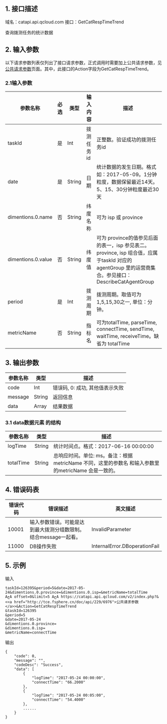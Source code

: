 ## 1. 接口描述

域名：catapi.api.qcloud.com
接口：GetCatRespTimeTrend



查询拨测任务的统计数据

## 2. 输入参数

以下请求参数列表仅列出了接口请求参数，正式调用时需要加上公共请求参数，见<a href="/doc/api/405/公共请求参数" title="公共请求参数">公共请求参数</a>页面。其中，此接口的Action字段为GetCatRespTimeTrend。

### 2.1输入参数

| 参数名称               | 必选   | 类型     | 输入内容   | 描述                                       |
| ------------------ | ---- | ------ | ------ | ---------------------------------------- |
| taskId             | 是    | Int    | 拨测任务id | 正整数。验证成功的拨测任务id                          |
| date               | 是    | String | 日期     | 统计数据的发生日期。格式如：2017-05-09。1分钟粒度，数据保留最近14天。5、15、30分钟粒度最近30天 |
| dimentions.0.name  | 否    | String | 纬度名称   | 可为 isp 或 province                        |
| dimentions.0.value | 否    | String | 纬度值    | 可为 province的值参见后面的表一，isp 参见表二。province, isp 组合值，应属于taskId 对应的agentGroup 里的运营商集合。参见接口：DescribeCatAgentGroup |
| period             | 是    | Int    | 拨测周期   | 拨测周期。取值可为1,5,15,30之一, 单位：分钟。             |
| metricName         | 否    | String | 指标名    | 可为totalTime, parseTime, connectTime, sendTime, waitTime, receiveTime。缺省为 totalTime |
#### 

## 3. 输出参数

| 参数名称    | 类型     | 描述                  |
| ------- | ------ | ------------------- |
| code    | Int    | 错误码, 0: 成功, 其他值表示失败 |
| message | String | 返回信息                |
| data    | Array  | 结果数据                |

### 3.1 data数据元素 的结构

| 参数名称      | 类型     | 描述                                       |
| --------- | ------ | ---------------------------------------- |
| logTime   | String | 统计时间点。格式：2017-06-16 00:00:00             |
| totalTime | String | 总响应时间。单位: ms。备注：根据metricName 不同，这里的参数名 和输入参数里的metricName 会是一致的。 |



## 4. 错误码表

| 错误代码  | 错误描述                                | 英文描述                          |
| ----- | ----------------------------------- | ----------------------------- |
| 10001 | 输入参数错误。可能是达到最大拨测分组数限制。结合message一起看。 | InvalidParameter              |
| 11000 | DB操作失败                              | InternalError.DBoperationFail |

## 5. 示例

输入

```
taskId=126395&period=5&date=2017-05-24&dimentions.0.province=&dimentions.0.isp=&metricName=totalTime AخA offset=0&limit=5 AخA https://catapi.api.qcloud.com/v2/index.php?& <<a href="http://tce.fsphere.cn/doc/api/229/6976">公共请求参数</a>>&Action=GetCatRespTimeTrend
&taskId=126395
&period=5
&date=2017-05-24
&dimentions.0.province=
&dimentions.0.isp=
&metricName=connectTime
```

输出

```
{
    "code": 0,
    "message": "",
    "codeDesc": "Success",
    "data": [
        {
            "logTime": "2017-05-24 00:00:00",
            "connectTime": "66.2000"
        },
        {
            "logTime": "2017-05-24 00:05:00",
            "connectTime": "54.4000"
        },
        ......
    }
}
```